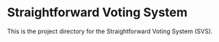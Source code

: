 # Straightforward Voting System

This is the project directory for the Straightforward Voting System (SVS).

